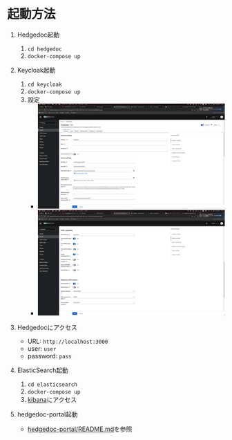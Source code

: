 # 起動方法
1. Hedgedoc起動
   1. `cd hedgedoc`
   2. `docker-compose up`

2. Keycloak起動
   1. `cd keycloak`
   2. `docker-compose up`
   3. 設定
      - ![設定1](./readme-images/keycloak-setting1.png)
      - ![設定2](./readme-images/keycloak-setting2.png)

3. Hedgedocにアクセス
   - URL: `http://localhost:3000`
   - user: `user`
   - password: `pass`

4. ElasticSearch起動
   1. `cd elasticsearch`
   2. `docker-compose up`
   3. [kibana](http://localhost:5601)にアクセス

5. hedgedoc-portal起動
   - [hedgedoc-portal/README.md](./hedgedoc-portal/README.md)を参照